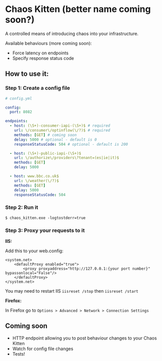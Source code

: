 # Chaos Kitten (better name coming soon?)

A controlled means of introducing chaos into your infrastructure.

Available behaviours (more coming soon):
- Force latency on endpoints
- Specify response status code

## How to use it:

### Step 1: Create a config file

```yml
# config.yml

config:
  port: 8082

endpoints:
  - host: (\S+)-consumer-iapi-(\S+)$ # required
    url: \/consumer\/optinflow(\/?)$ # required
    methods: [GET] # coming soon
    delay: 5000 # optional - default is 0
    responseStatusCode: 504 # optional - default is 200

  - host: (\S+)-public-iapi-(\S+)$
    url: \/authorize\/providers\?tenant=(es|ie|it)$
    methods: [GET]
    delay: 5000

  - host: www.bbc.co.uk$
    url: \/weather(\/?)$
    methods: [GET]
    delay: 5000
    responseStatusCode: 504
```

### Step 2: Run it  
```
$ chaos_kitten.exe -logtostderr=true
```

### Step 3: Proxy your requests to it

**IIS:**

Add this to your web.config:

```
<system.net>
    <defaultProxy enabled="true">
        <proxy proxyaddress="http://127.0.0.1:{your port number}" bypassonlocal="False"/>
    </defaultProxy>
</system.net>
```

You may need to restart IIS `iisreset /stop` then `iisreset /start`

**Firefox:** 

In Firefox go to `Options > Advanced > Network > Connection Settings`

## Coming soon

- HTTP endpoint allowing you to post behaviour changes to your Chaos Kitten
- Watch for config file changes
- Tests!